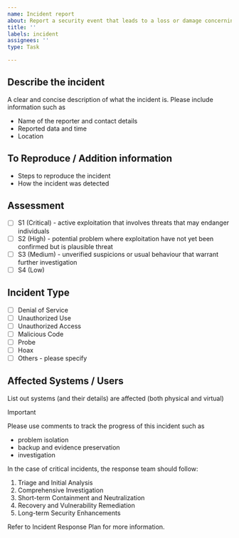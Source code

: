 ```yaml
---
name: Incident report
about: Report a security event that leads to a loss or damage concerning confidentiality, availability, integrity or privacy of data or systems.
title: ''
labels: incident
assignees: ''
type: Task

---
```


## Describe the incident
A clear and concise description of what the incident is. Please include information such as
- Name of the reporter and contact details
- Reported data and time
- Location 

## To Reproduce / Addition information
- Steps to reproduce the incident
- How the incident was detected

## Assessment
- [ ] S1 (Critical) - active exploitation that involves threats that may endanger individuals
- [ ] S2 (High) - potential problem where exploitation have not yet been confirmed but is plausible threat
- [ ] S3 (Medium) - unverified suspicions or usual behaviour that warrant further investigation
- [ ] S4 (Low)

## Incident Type
- [ ] Denial of Service
- [ ] Unauthorized Use
- [ ] Unauthorized Access
- [ ] Malicious Code
- [ ] Probe
- [ ] Hoax
- [ ] Others - please specify

## Affected Systems / Users
List out systems (and their details) are affected (both physical and virtual)


> [!IMPORTANT]
> Please use comments to track the progress of this incident such as
> - problem isolation
> - backup and evidence preservation
> - investigation
>
> In the case of critical incidents, the response team should follow:
>
> 1. Triage and Initial Analysis
> 2. Comprehensive Investigation
> 3. Short-term Containment and Neutralization
> 4. Recovery and Vulnerability Remediation
> 5. Long-term Security Enhancements
>
> Refer to Incident Response Plan for more information.
